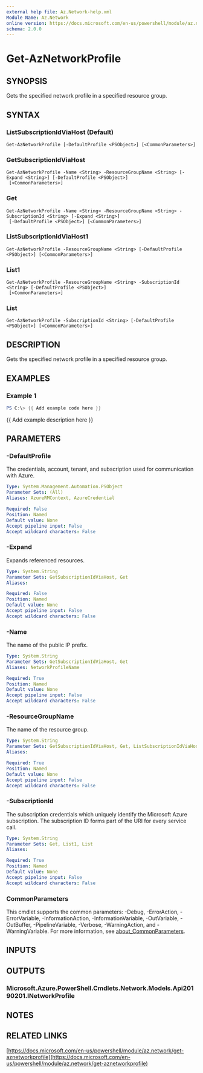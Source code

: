```yaml
---
external help file: Az.Network-help.xml
Module Name: Az.Network
online version: https://docs.microsoft.com/en-us/powershell/module/az.network/get-aznetworkprofile
schema: 2.0.0
---
```


# Get-AzNetworkProfile

## SYNOPSIS
Gets the specified network profile in a specified resource group.

## SYNTAX

### ListSubscriptionIdViaHost (Default)
```
Get-AzNetworkProfile [-DefaultProfile <PSObject>] [<CommonParameters>]
```

### GetSubscriptionIdViaHost
```
Get-AzNetworkProfile -Name <String> -ResourceGroupName <String> [-Expand <String>] [-DefaultProfile <PSObject>]
 [<CommonParameters>]
```

### Get
```
Get-AzNetworkProfile -Name <String> -ResourceGroupName <String> -SubscriptionId <String> [-Expand <String>]
 [-DefaultProfile <PSObject>] [<CommonParameters>]
```

### ListSubscriptionIdViaHost1
```
Get-AzNetworkProfile -ResourceGroupName <String> [-DefaultProfile <PSObject>] [<CommonParameters>]
```

### List1
```
Get-AzNetworkProfile -ResourceGroupName <String> -SubscriptionId <String> [-DefaultProfile <PSObject>]
 [<CommonParameters>]
```

### List
```
Get-AzNetworkProfile -SubscriptionId <String> [-DefaultProfile <PSObject>] [<CommonParameters>]
```

## DESCRIPTION
Gets the specified network profile in a specified resource group.

## EXAMPLES

### Example 1
```powershell
PS C:\> {{ Add example code here }}
```

{{ Add example description here }}

## PARAMETERS

### -DefaultProfile
The credentials, account, tenant, and subscription used for communication with Azure.

```yaml
Type: System.Management.Automation.PSObject
Parameter Sets: (All)
Aliases: AzureRMContext, AzureCredential

Required: False
Position: Named
Default value: None
Accept pipeline input: False
Accept wildcard characters: False
```

### -Expand
Expands referenced resources.

```yaml
Type: System.String
Parameter Sets: GetSubscriptionIdViaHost, Get
Aliases:

Required: False
Position: Named
Default value: None
Accept pipeline input: False
Accept wildcard characters: False
```

### -Name
The name of the public IP prefix.

```yaml
Type: System.String
Parameter Sets: GetSubscriptionIdViaHost, Get
Aliases: NetworkProfileName

Required: True
Position: Named
Default value: None
Accept pipeline input: False
Accept wildcard characters: False
```

### -ResourceGroupName
The name of the resource group.

```yaml
Type: System.String
Parameter Sets: GetSubscriptionIdViaHost, Get, ListSubscriptionIdViaHost1, List1
Aliases:

Required: True
Position: Named
Default value: None
Accept pipeline input: False
Accept wildcard characters: False
```

### -SubscriptionId
The subscription credentials which uniquely identify the Microsoft Azure subscription.
The subscription ID forms part of the URI for every service call.

```yaml
Type: System.String
Parameter Sets: Get, List1, List
Aliases:

Required: True
Position: Named
Default value: None
Accept pipeline input: False
Accept wildcard characters: False
```

### CommonParameters
This cmdlet supports the common parameters: -Debug, -ErrorAction, -ErrorVariable, -InformationAction, -InformationVariable, -OutVariable, -OutBuffer, -PipelineVariable, -Verbose, -WarningAction, and -WarningVariable. For more information, see [about_CommonParameters](http://go.microsoft.com/fwlink/?LinkID=113216).

## INPUTS

## OUTPUTS

### Microsoft.Azure.PowerShell.Cmdlets.Network.Models.Api20190201.INetworkProfile
## NOTES

## RELATED LINKS

[https://docs.microsoft.com/en-us/powershell/module/az.network/get-aznetworkprofile](https://docs.microsoft.com/en-us/powershell/module/az.network/get-aznetworkprofile)

